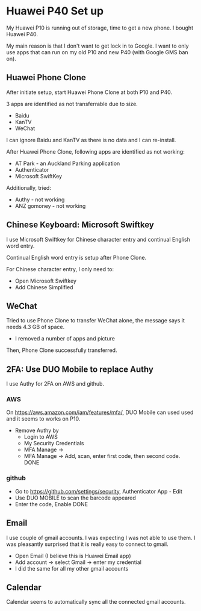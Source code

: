 # Huawei P40 Set up
My Huawei P10 is running out of storage, time to get a new phone.
I bought Huawei P40.

My main reason is that I don't want to get lock in to Google. I want to only use apps that can run on my old P10 and new P40 (with Google GMS ban on).

## Huawei Phone Clone
After initiate setup, start Huawei Phone Clone at both P10 and P40.

3 apps are identified as not transferrable due to size.
- Baidu
- KanTV
- WeChat

I can ignore Baidu and KanTV as there is no data and I can re-install.

After Huawei Phone Clone, following apps are identified as not working:
- AT Park - an Auckland Parking application
- Authenticator
- Microsoft SwiftKey

Additionally, tried:
- Authy - not working
- ANZ gomoney - not working

## Chinese Keyboard: Microsoft Swiftkey

I use Microsoft Swiftkey for Chinese character entry and continual English word entry.

Continual English word entry is setup after Phone Clone.

For Chinese character entry, I only need to:
- Open Microsoft Swiftkey
- Add Chinese Simplified


## WeChat

Tried to use Phone Clone to transfer WeChat alone, the message says it needs 4.3 GB of space.
- I removed a number of apps and picture

Then, Phone Clone successfully transferred.

## 2FA: Use DUO Mobile to replace Authy

I use Authy for 2FA on AWS and github.

### AWS
On https://aws.amazon.com/iam/features/mfa/, DUO Mobile can used used and it seems to works on P10.
- Remove Authy by
  - Login to AWS
  - My Security Credentials
  - MFA Manage ->
  - MFA Manage -> Add, scan, enter first code, then second code.
  DONE
  
### github

- Go to https://github.com/settings/security, Authenticator App - Edit
- Use DUO MOBILE to scan the barcode appeared
- Enter the code, Enable
DONE


## Email

I use couple of gmail accounts. I was expecting I was not able to use them. I was pleasantly surprised that it is really easy to connect to gmail.
- Open Email (I believe this is Huawei Email app)
- Add account -> select Gmail -> enter my credential
- I did the same for all my other gmail accounts

## Calendar

Calendar seems to automatically sync all the connected gmail accounts.









